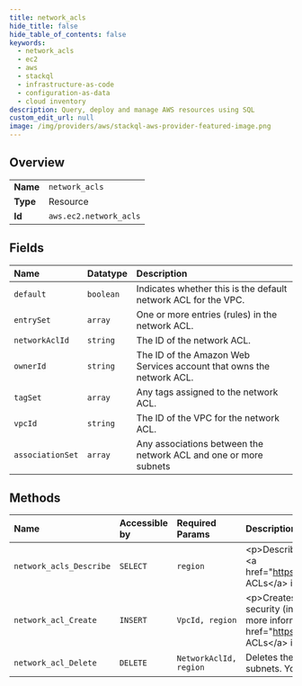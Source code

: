 ```yaml
---
title: network_acls
hide_title: false
hide_table_of_contents: false
keywords:
  - network_acls
  - ec2
  - aws    
  - stackql
  - infrastructure-as-code
  - configuration-as-data
  - cloud inventory
description: Query, deploy and manage AWS resources using SQL
custom_edit_url: null
image: /img/providers/aws/stackql-aws-provider-featured-image.png
---
```

  
    

## Overview
<table><tbody>
<tr><td><b>Name</b></td><td><code>network_acls</code></td></tr>
<tr><td><b>Type</b></td><td>Resource</td></tr>
<tr><td><b>Id</b></td><td><code>aws.ec2.network_acls</code></td></tr>
</tbody></table>

## Fields
| Name | Datatype | Description |
|:-----|:---------|:------------|
| `default` | `boolean` | Indicates whether this is the default network ACL for the VPC. |
| `entrySet` | `array` | One or more entries (rules) in the network ACL. |
| `networkAclId` | `string` | The ID of the network ACL. |
| `ownerId` | `string` | The ID of the Amazon Web Services account that owns the network ACL. |
| `tagSet` | `array` | Any tags assigned to the network ACL. |
| `vpcId` | `string` | The ID of the VPC for the network ACL. |
| `associationSet` | `array` | Any associations between the network ACL and one or more subnets |
## Methods
| Name | Accessible by | Required Params | Description |
|:-----|:--------------|:----------------|:------------|
| `network_acls_Describe` | `SELECT` | `region` | &lt;p&gt;Describes one or more of your network ACLs.&lt;/p&gt; &lt;p&gt;For more information, see &lt;a href="https://docs.aws.amazon.com/vpc/latest/userguide/VPC_ACLs.html"&gt;Network ACLs&lt;/a&gt; in the &lt;i&gt;Amazon Virtual Private Cloud User Guide&lt;/i&gt;.&lt;/p&gt; |
| `network_acl_Create` | `INSERT` | `VpcId, region` | &lt;p&gt;Creates a network ACL in a VPC. Network ACLs provide an optional layer of security (in addition to security groups) for the instances in your VPC.&lt;/p&gt; &lt;p&gt;For more information, see &lt;a href="https://docs.aws.amazon.com/vpc/latest/userguide/VPC_ACLs.html"&gt;Network ACLs&lt;/a&gt; in the &lt;i&gt;Amazon Virtual Private Cloud User Guide&lt;/i&gt;.&lt;/p&gt; |
| `network_acl_Delete` | `DELETE` | `NetworkAclId, region` | Deletes the specified network ACL. You can't delete the ACL if it's associated with any subnets. You can't delete the default network ACL. |

